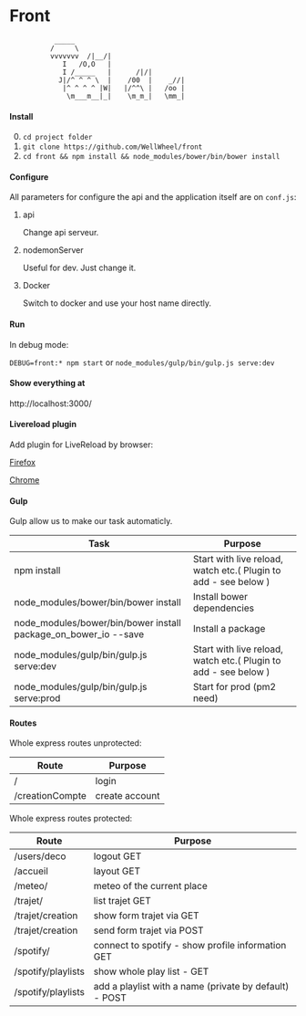 # Front

>
	           _____
              /     \
              vvvvvvv  /|__/|
                 I   /O,O   |
                 I /_____   |      /|/|
                J|/^ ^ ^ \  |    /00  |    _//|
                 |^ ^ ^ ^ |W|   |/^^\ |   /oo |
                  \m___m__|_|    \m_m_|   \mm_|

#### Install

0. `cd project folder`
1. `git clone https://github.com/WellWheel/front`
2. `cd front && npm install && node_modules/bower/bin/bower install`

#### Configure

All parameters for configure the api and the application itself are on `conf.js`:

1. api

    Change api serveur.

2. nodemonServer

    Useful for dev. Just change it.

3. Docker

    Switch to docker and use your host name directly.

#### Run

In debug mode:

`DEBUG=front:* npm start` or `node_modules/gulp/bin/gulp.js serve:dev`

#### Show everything at

http://localhost:3000/

#### Livereload plugin

Add plugin for LiveReload by browser:

[Firefox](https://addons.mozilla.org/fr/firefox/addon/livereload/)

[Chrome](https://chrome.google.com/webstore/detail/livereload/jnihajbhpnppcggbcgedagnkighmdlei/related)

#### Gulp

Gulp allow us to make our task automaticly.

|Task                                 |Purpose					                                            |
|--                   				  |--  						                                            |
|npm install                          | Start with live reload, watch etc.( Plugin to add - see below )     |
|node_modules/bower/bin/bower install | Install bower dependencies                                          |
|node_modules/bower/bin/bower install  package_on_bower_io --save | Install a package                       |
|node_modules/gulp/bin/gulp.js serve:dev  | Start with live reload, watch etc.( Plugin to add - see below )     |dependencies                                           |
|node_modules/gulp/bin/gulp.js serve:prod  | Start for prod (pm2 need)     |dependencies                                           |


#### Routes

Whole express routes unprotected:

|Route           |Purpose|
|--              |--|
|/               | login    |
|/creationCompte | create account |

Whole express routes protected:

|Route           |Purpose|
|--              |--|
|/users/deco     |logout GET |
|/accueil        | layout GET |
|/meteo/         | meteo of the current place |
|/trajet/         | list trajet GET |
|/trajet/creation         | show form trajet via GET |
|/trajet/creation         | send form trajet via POST |
|/spotify/ |  connect to spotify - show profile information GET |
|/spotify/playlists | show whole play list - GET |
|/spotify/playlists | add a playlist with a name (private by default) - POST |
